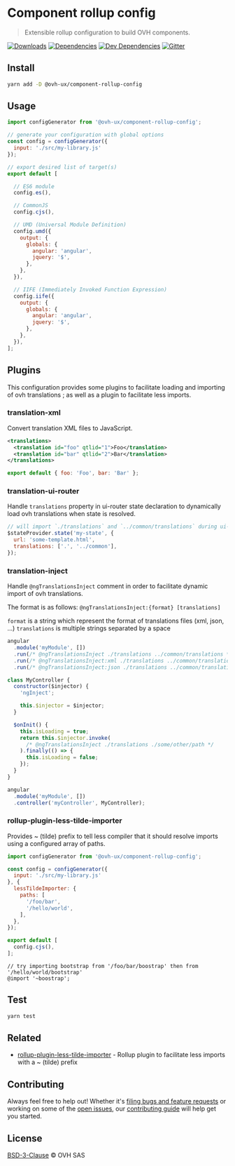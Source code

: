 # Component rollup config

> Extensible rollup configuration to build OVH components.

[![Downloads](https://badgen.net/npm/dt/@ovh-ux/component-rollup-config)](https://npmjs.com/package/@ovh-ux/component-rollup-config) [![Dependencies](https://badgen.net/david/dep/ovh-ux/component-rollup-config)](https://npmjs.com/package/@ovh-ux/component-rollup-config?activeTab=dependencies) [![Dev Dependencies](https://badgen.net/david/dev/ovh-ux/component-rollup-config)](https://npmjs.com/package/@ovh-ux/component-rollup-config?activeTab=dependencies) [![Gitter](https://badgen.net/badge/gitter/ovh-ux/blue?icon=gitter)](https://gitter.im/ovh/ux)

## Install

```sh
yarn add -D @ovh-ux/component-rollup-config
```

## Usage

```js
import configGenerator from '@ovh-ux/component-rollup-config';

// generate your configuration with global options
const config = configGenerator({
  input: './src/my-library.js'
});

// export desired list of target(s)
export default [

  // ES6 module
  config.es(),

  // CommonJS
  config.cjs(),

  // UMD (Universal Module Definition)
  config.umd({
    output: {
      globals: {
        angular: 'angular',
        jquery: '$',
      },
    },
  }),

  // IIFE (Immediately Invoked Function Expression)
  config.iife({
    output: {
      globals: {
        angular: 'angular',
        jquery: '$',
      },
    },
  }),
];
```

## Plugins

This configuration provides some plugins to facilitate loading and importing of ovh translations ; as well as a plugin to facilitate less imports.

### translation-xml

Convert translation XML files to JavaScript.

```xml
<translations>
  <translation id="foo" qtlid="1">Foo</translation>
  <translation id="bar" qtlid="2">Bar</translation>
</translations>
```

```js
export default { foo: 'Foo', bar: 'Bar' };
```

### translation-ui-router

Handle `translations` property in ui-router state declaration to dynamically load ovh translations when state is resolved.

```js
// will import `./translations` and `../common/translations` during ui-router state resolve
$stateProvider.state('my-state', {
  url: 'some-template.html',
  translations: ['.', '../common'],
});
```

### translation-inject

Handle `@ngTranslationsInject` comment in order to facilitate dynamic import of ovh translations.

The format is as follows: `@ngTranslationsInject:{format} [translations]`

`format` is a string which represent the format of translations files (xml, json, ...)
`translations` is multiple strings separated by a space

```js
angular
  .module('myModule', [])
  .run(/* @ngTranslationsInject ./translations ../common/translations */); // Load .translations and ../common/translations in xml
  .run(/* @ngTranslationsInject:xml ./translations ../common/translations */); // Load .translations and ../common/translations in xml
  .run(/* @ngTranslationsInject:json ./translations ../common/translations */); // Load .translations and ../common/translations in json
```

```js
class MyController {
  constructor($injector) {
    'ngInject';

    this.$injector = $injector;
  }

  $onInit() {
    this.isLoading = true;
    return this.$injector.invoke(
      /* @ngTranslationsInject ./translations ./some/other/path */
    ).finally(() => {
      this.isLoading = false;
    });
  }
}

angular
  .module('myModule', [])
  .controller('myController', MyController);
```

### rollup-plugin-less-tilde-importer

Provides ~ (tilde) prefix to tell less compiler that it should resolve imports using a configured array of paths.

```js
import configGenerator from '@ovh-ux/component-rollup-config';

const config = configGenerator({
  input: './src/my-library.js'
}, {
  lessTildeImporter: {
    paths: [
      '/foo/bar',
      '/hello/world',
    ],
  },
});

export default [
  config.cjs(),
];
```

```less
// try importing bootstrap from '/foo/bar/boostrap' then from '/hello/world/bootstrap'
@import '~boostrap';
```

## Test

```sh
yarn test
```

## Related

* [rollup-plugin-less-tilde-importer](https://github.com/ovh-ux/rollup-plugin-less-tilde-importer) - Rollup plugin to facilitate less imports with a ~ (tilde) prefix

## Contributing

Always feel free to help out! Whether it's [filing bugs and feature requests](https://github.com/ovh-ux/component-rollup-config/issues/new) or working on some of the [open issues](https://github.com/ovh-ux/component-rollup-config/issues), our [contributing guide](CONTRIBUTING.md) will help get you started.

## License

[BSD-3-Clause](LICENSE) © OVH SAS
